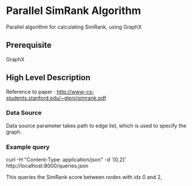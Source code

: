Parallel SimRank Algorithm
========================================================================

Parallel algorithm for calculating SimRank, using GraphX

Prerequisite
------------

GraphX

High Level Description
----------------------

Reference to paper : http://www-cs-students.stanford.edu/~glenj/simrank.pdf

### Data Source

Data source parameter takes path to edge list, which is used to specify the
graph.

### Example query 

curl -H "Content-Type: application/json" -d '[0,2]' http://localhost:8000/queries.json

This queries the SimRank score between nodes with ids 0 and 2,
